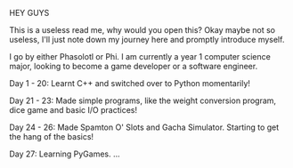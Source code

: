 HEY GUYS

This is a useless read me, why would you open this?
Okay maybe not so useless, I'll just note down my journey here and promptly introduce myself.


I go by either Phasolotl or Phi. I am currently a year 1 computer science major, looking to become a game developer or a software engineer.


Day 1 - 20: Learnt C++ and switched over to Python momentarily!

Day 21 - 23: Made simple programs, like the weight conversion program, dice game and basic I/O practices!

Day 24 - 26: Made Spamton O' Slots and Gacha Simulator. Starting to get the hang of the basics!

Day 27: Learning PyGames.
...
